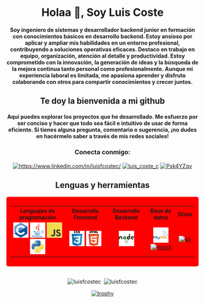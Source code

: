 <h1 align="center">Holaa 👋, Soy Luis Coste</h1>
<h4 align="center">Soy ingeniero de sistemas y desarrollador backend junior en formación con conocimientos básicos en desarrollo backend. Estoy ansioso por aplicar y ampliar mis habilidades en un entorno profesional, contribuyendo a soluciones operativas eficaces.
Destaco en trabajo en equipo, organización, atención al detalle y productividad. Estoy comprometido con la innovación, la generación de ideas y la búsqueda de la mejora continua tanto personal como profesionalmente.
Aunque mi experiencia laboral es limitada, me apasiona aprender y disfruto colaborando con otros para compartir conocimientos y crecer juntos.</h4>
<h2 align="center">Te doy la bienvenida a mi github</h2>
<h4 align="center">Aquí puedes explorar los proyectos que he desarrollado. Me esfuerzo por ser conciso y hacer que todo sea fácil e intuitivo de usar de forma eficiente. Si tienes alguna pregunta, comentario o sugerencia, ¡no dudes en hacérmelo saber a través de mis redes sociales!</h4>

<h3 align="center">Conecta conmigo:</h3>
<p align="center">
<a href="https://www.linkedin.com/in/luisfcostec/" target="blank"><img align="center" src="https://raw.githubusercontent.com/rahuldkjain/github-profile-readme-generator/master/src/images/icons/Social/linked-in-alt.svg" alt="https://www.linkedin.com/in/luisfcostec/" height="30" width="40" /></a>
<a href="https://instagram.com/luis_coste_c" target="blank"><img align="center" src="https://raw.githubusercontent.com/rahuldkjain/github-profile-readme-generator/master/src/images/icons/Social/instagram.svg" alt="luis_coste_c" height="30" width="40" /></a>
<a href="https://discord.gg/Pxk4YZqv" target="blank"><img align="center" src="https://raw.githubusercontent.com/rahuldkjain/github-profile-readme-generator/master/src/images/icons/Social/discord.svg" alt="Pxk4YZqv" height="30" width="40" /></a>
</p>

<h2 align="center">Lenguas y herramientas</h2>

<div align="center" style="background-color: red; padding: 10px; border-radius: 5px;">

<table>
<tr align="center">
  <th>Lenguajes de programación</th>
  <th>Desarrollo Frontend</th>
  <th>Desarrollo Backend</th>
  <th>Base de datos</th>
  <th>Otros</th>
</tr>
<tr align="center">
  <td>
    <a href="https://www.cprogramming.com/" target="_blank" rel="noreferrer"><img src="https://raw.githubusercontent.com/devicons/devicon/master/icons/c/c-original.svg" alt="c" width="40" height="40"/></a>
    <a href="https://www.java.com" target="_blank" rel="noreferrer"><img src="https://raw.githubusercontent.com/devicons/devicon/master/icons/java/java-original.svg" alt="java" width="40" height="40"/></a>
    <a href="https://developer.mozilla.org/en-US/docs/Web/JavaScript" target="_blank" rel="noreferrer"><img src="https://raw.githubusercontent.com/devicons/devicon/master/icons/javascript/javascript-original.svg" alt="javascript" width="40" height="40"/></a>
    <a href="https://www.python.org" target="_blank" rel="noreferrer"><img src="https://raw.githubusercontent.com/devicons/devicon/master/icons/python/python-original.svg" alt="python" width="40" height="40"/></a>
  </td>
  <td>
    <a href="https://www.w3schools.com/css/" target="_blank" rel="noreferrer"><img src="https://raw.githubusercontent.com/devicons/devicon/master/icons/css3/css3-original-wordmark.svg" alt="css3" width="40" height="40"/></a>
    <a href="https://www.w3.org/html/" target="_blank" rel="noreferrer"><img src="https://raw.githubusercontent.com/devicons/devicon/master/icons/html5/html5-original-wordmark.svg" alt="html5" width="40" height="40"/></a>
  </td>
  <td>
    <a href="https://nodejs.org" target="_blank" rel="noreferrer"><img src="https://raw.githubusercontent.com/devicons/devicon/master/icons/nodejs/nodejs-original-wordmark.svg" alt="nodejs" width="40" height="40"/></a>
  </td>
  <td>
    <a href="https://www.mysql.com/" target="_blank" rel="noreferrer"><img src="https://raw.githubusercontent.com/devicons/devicon/master/icons/mysql/mysql-original-wordmark.svg" alt="mysql" width="40" height="40"/></a>
    <a href="https://www.microsoft.com/en-us/sql-server" target="_blank" rel="noreferrer"><img src="https://www.svgrepo.com/show/303229/microsoft-sql-server-logo.svg" alt="mssql" width="40" height="40"/></a>
  </td>
  <td>
    <a href="https://git-scm.com/" target="_blank" rel="noreferrer"><img src="https://www.vectorlogo.zone/logos/git-scm/git-scm-icon.svg" alt="git" width="40" height="40"/></a>
  </td>
</tr>
</table>

</div>

<h2></h2>

<div align="center">

  <img align="center" src="https://github-readme-stats.vercel.app/api/top-langs?username=luisfcostec&show_icons=true&locale=en&layout=compact" alt="luisfcostec" />
  &nbsp;<img align="center" src="https://github-readme-stats.vercel.app/api?username=luisfcostec&show_icons=true&locale=en" alt="luisfcostec" />
  
  [![trophy](https://github-profile-trophy.vercel.app/?username=luisfcostec&theme=flat)](https://github.com/ryo-ma/github-profile-trophy)

</div>
